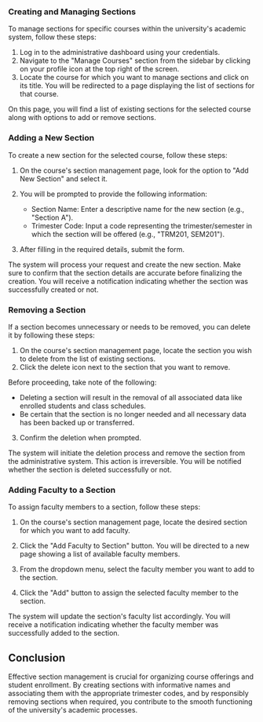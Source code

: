 ### Creating and Managing Sections

To manage sections for specific courses within the university's academic system, follow these steps:

1. Log in to the administrative dashboard using your credentials.
2. Navigate to the "Manage Courses" section from the sidebar by clicking on your profile icon at the top right of the screen.
3. Locate the course for which you want to manage sections and click on its title. You will be redirected to a page displaying the list of sections for that course.

On this page, you will find a list of existing sections for the selected course along with options to add or remove sections.

### Adding a New Section

To create a new section for the selected course, follow these steps:

1. On the course's section management page, look for the option to "Add New Section" and select it.
2. You will be prompted to provide the following information:

   - Section Name: Enter a descriptive name for the new section (e.g., "Section A").
   - Trimester Code: Input a code representing the trimester/semester in which the section will be offered (e.g., "TRM201, SEM201").

3. After filling in the required details, submit the form.

The system will process your request and create the new section. Make sure to confirm that the section details are accurate before finalizing the creation. You will receive a notification indicating whether the section was successfully created or not.

### Removing a Section

If a section becomes unnecessary or needs to be removed, you can delete it by following these steps:

1. On the course's section management page, locate the section you wish to delete from the list of existing sections.
2. Click the delete icon next to the section that you want to remove.

Before proceeding, take note of the following:

- Deleting a section will result in the removal of all associated data like enrolled students and class schedules.
- Be certain that the section is no longer needed and all necessary data has been backed up or transferred.

3. Confirm the deletion when prompted.

The system will initiate the deletion process and remove the section from the administrative system. This action is irreversible. You will be notified whether the section is deleted successfully or not.

### Adding Faculty to a Section

To assign faculty members to a section, follow these steps:

1. On the course's section management page, locate the desired section for which you want to add faculty.
2. Click the "Add Faculty to Section" button. You will be directed to a new page showing a list of available faculty members.

3. From the dropdown menu, select the faculty member you want to add to the section.

4. Click the "Add" button to assign the selected faculty member to the section.

The system will update the section's faculty list accordingly. You will receive a notification indicating whether the faculty member was successfully added to the section.


## Conclusion

Effective section management is crucial for organizing course offerings and student enrollment. By creating sections with informative names and associating them with the appropriate trimester codes, and by responsibly removing sections when required, you contribute to the smooth functioning of the university's academic processes.
